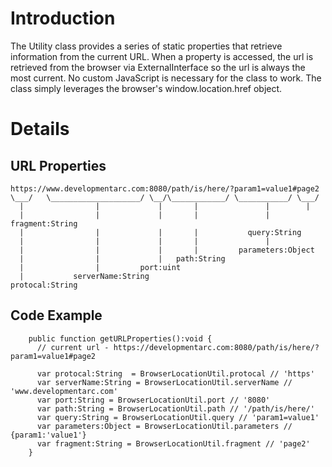 # Introduction #

The Utility class provides a series of static properties that retrieve information from the current URL. When a property is accessed, the url is retrieved from the browser via ExternalInterface so the url is always the most current.  No custom JavaScript is necessary for the class to work.  The class simply leverages the browser's window.location.href object.


# Details #

## URL Properties ##


```
https://www.developmentarc.com:8080/path/is/here/?param1=value1#page2
\___/   \____________________/ \__/\____________/ \___________/ \___/
  |                |             |       |               |        |
  |                |             |       |               |    fragment:String
  |                |             |       |           query:String
  |                |             |       |               |    
  |                |             |       |         parameters:Object
  |                |             |   path:String      
  |                |         port:uint
  |           serverName:String                       
protocal:String
```

## Code Example ##

```
    public function getURLProperties():void {
      // current url - https://developmentarc.com:8080/path/is/here/?param1=value1#page2
      
      var protocal:String  = BrowserLocationUtil.protocal // 'https'
      var serverName:String = BrowserLocationUtil.serverName // 'www.developmentarc.com'
      var port:String = BrowserLocationUtil.port // '8080'
      var path:String = BrowserLocationUtil.path // '/path/is/here/'
      var query:String = BrowserLocationUtil.query // 'param1=value1'
      var parameters:Object = BrowserLocationUtil.parameters // {param1:'value1'}
      var fragment:String = BrowserLocationUtil.fragment // 'page2'
    }

```